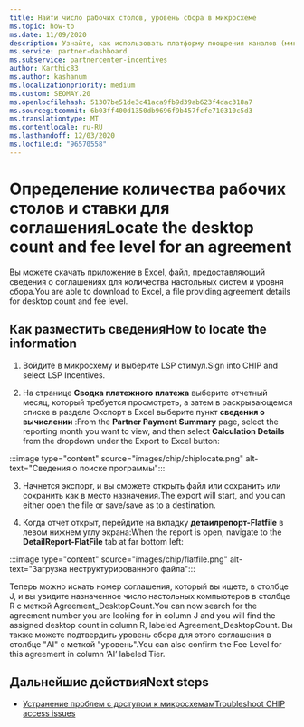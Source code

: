 ```yaml
---
title: Найти число рабочих столов, уровень сбора в микросхеме
ms.topic: how-to
ms.date: 11/09/2020
description: Узнайте, как использовать платформу поощрения каналов (микросхемы) для поиска количества настольных компьютеров и сведений об уровне сбора для соглашения.
ms.service: partner-dashboard
ms.subservice: partnercenter-incentives
author: Karthic83
ms.author: kashanum
ms.localizationpriority: medium
ms.custom: SEOMAY.20
ms.openlocfilehash: 51307be51de3c41aca9fb9d39ab623f4dac318a7
ms.sourcegitcommit: 6b03ff400d1350db9696f9b457fcfe710310c5d3
ms.translationtype: MT
ms.contentlocale: ru-RU
ms.lasthandoff: 12/03/2020
ms.locfileid: "96570558"
---
```

# <a name="locate-the-desktop-count-and-fee-level-for-an-agreement"></a><span data-ttu-id="65c06-103">Определение количества рабочих столов и ставки для соглашения</span><span class="sxs-lookup"><span data-stu-id="65c06-103">Locate the desktop count and fee level for an agreement</span></span>

<span data-ttu-id="65c06-104">Вы можете скачать приложение в Excel, файл, предоставляющий сведения о соглашениях для количества настольных систем и уровня сбора.</span><span class="sxs-lookup"><span data-stu-id="65c06-104">You are able to download to Excel, a file providing agreement details for desktop count and fee level.</span></span>

## <a name="how-to-locate-the-information"></a><span data-ttu-id="65c06-105">Как разместить сведения</span><span class="sxs-lookup"><span data-stu-id="65c06-105">How to locate the information</span></span>

1. <span data-ttu-id="65c06-106">Войдите в микросхему и выберите LSP стимул.</span><span class="sxs-lookup"><span data-stu-id="65c06-106">Sign into CHIP and select LSP Incentives.</span></span>

2. <span data-ttu-id="65c06-107">На странице **Сводка платежного платежа** выберите отчетный месяц, который требуется просмотреть, а затем в раскрывающемся списке в разделе Экспорт в Excel выберите пункт **сведения о вычислении** :</span><span class="sxs-lookup"><span data-stu-id="65c06-107">From the **Partner Payment Summary** page, select the reporting month you want to view, and then select **Calculation Details** from the dropdown under the Export to Excel button:</span></span>

:::image type="content" source="images/chip/chiplocate.png" alt-text="Сведения о поиске программы":::

3. <span data-ttu-id="65c06-109">Начнется экспорт, и вы сможете открыть файл или сохранить или сохранить как в место назначения.</span><span class="sxs-lookup"><span data-stu-id="65c06-109">The export will start, and you can either open the file or save/save as to a destination.</span></span>

4. <span data-ttu-id="65c06-110">Когда отчет открыт, перейдите на вкладку **детаилрепорт-Flatfile** в левом нижнем углу экрана:</span><span class="sxs-lookup"><span data-stu-id="65c06-110">When the report is open, navigate to the **DetailReport-FlatFile** tab at far bottom left:</span></span>

:::image type="content" source="images/chip/flatfile.png" alt-text="Загрузка неструктурированного файла":::

<span data-ttu-id="65c06-112">Теперь можно искать номер соглашения, который вы ищете, в столбце J, и вы увидите назначенное число настольных компьютеров в столбце R с меткой Agreement_DesktopCount.</span><span class="sxs-lookup"><span data-stu-id="65c06-112">You can now search for the agreement number you are looking for in column J and you will find the assigned desktop count in column R, labeled Agreement_DesktopCount.</span></span> <span data-ttu-id="65c06-113">Вы также можете подтвердить уровень сбора для этого соглашения в столбце "AI" с меткой "уровень".</span><span class="sxs-lookup"><span data-stu-id="65c06-113">You can also confirm the Fee Level for this agreement in column ‘AI’ labeled Tier.</span></span>

## <a name="next-steps"></a><span data-ttu-id="65c06-114">Дальнейшие действия</span><span class="sxs-lookup"><span data-stu-id="65c06-114">Next steps</span></span>

- [<span data-ttu-id="65c06-115">Устранение проблем с доступом к микросхемам</span><span class="sxs-lookup"><span data-stu-id="65c06-115">Troubleshoot CHIP access issues</span></span>](chip-access-trouble.md)
